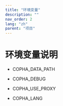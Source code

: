 ```yaml
---
title: "环境变量"
description: ""
nav_order: 2
lang: "zh"
parent: "项目"
---
```


# 环境变量说明

- COPHA_DATA_PATH

- COPHA_DEBUG

- COPHA_USE_PROXY

- COPHA_LANG